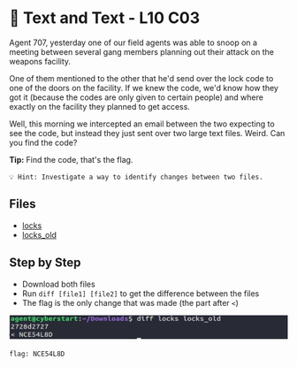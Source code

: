 # 📝 Text and Text - L10 C03

Agent 707, yesterday one of our field agents was able to snoop on a meeting between several gang members planning out their attack on the weapons facility.

One of them mentioned to the other that he'd send over the lock code to one of the doors on the facility. If we knew the code, we'd know how they got it (because the codes are only given to certain people) and where exactly on the facility they planned to get access.

Well, this morning we intercepted an email between the two expecting to see the code, but instead they just sent over two large text files. Weird. Can you find the code?

**Tip:** Find the code, that's the flag.

```
💡 Hint: Investigate a way to identify changes between two files.
```

## Files

- [locks](/assets/textandtext2)
- [locks_old](/assets/textandtext3)

## Step by Step

- Download both files
- Run `diff [file1] [file2]` to get the difference between the files
- The flag is the only change that was made (the part after `<`)

![image showing the difference](/assets/textandtext1.jpg)

`flag: NCE54L8D`
